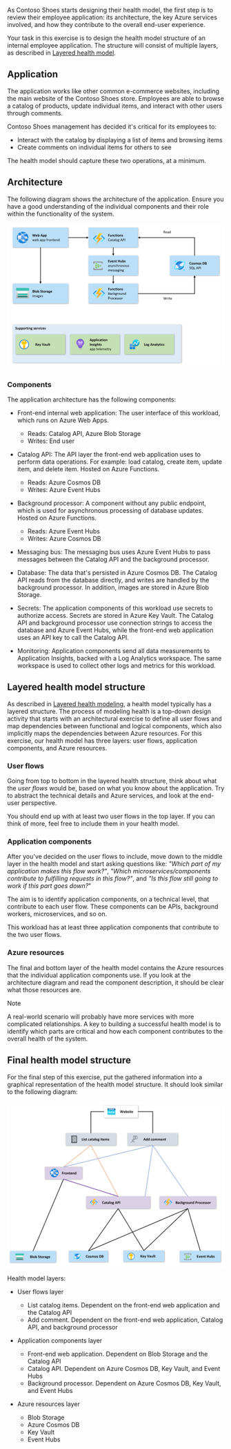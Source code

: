 As Contoso Shoes starts designing their health model, the first step is to review their employee application: its architecture, the key Azure services involved, and how they contribute to the overall end-user experience.

Your task in this exercise is to design the health model structure of an internal employee application. The structure will consist of multiple layers, as described in [Layered health model](2-what-is-health-modeling#layered-health-model).

## Application

The application works like other common e-commerce websites, including the main website of the Contoso Shoes store. Employees are able to browse a catalog of products, update individual items, and interact with other users through comments.

Contoso Shoes management has decided it's critical for its employees to:

- Interact with the catalog by displaying a list of items and browsing items
- Create comments on individual items for others to see

The health model should capture these two operations, at a minimum.

## Architecture

The following diagram shows the architecture of the application. Ensure you have a good understanding of the individual components and their role within the functionality of the system.

![Diagram showing the architecture for the Contoso Shoes application.](../media/contoso-shoes-architecture.png)

### Components

The application architecture has the following components:

- Front-end internal web application: The user interface of this workload, which runs on Azure Web Apps.
  - Reads: Catalog API, Azure Blob Storage
  - Writes: End user

- Catalog API: The API layer the front-end web application uses to perform data operations. For example: load catalog, create item, update item, and delete item. Hosted on Azure Functions.
  - Reads: Azure Cosmos DB
  - Writes: Azure Event Hubs

- Background processor: A component without any public endpoint, which is used for asynchronous processing of database updates. Hosted on Azure Functions.
  - Reads: Azure Event Hubs
  - Writes: Azure Cosmos DB

- Messaging bus: The messaging bus uses Azure Event Hubs to pass messages between the Catalog API and the background processor.

- Database: The data that's persisted in Azure Cosmos DB. The Catalog API reads from the database directly, and writes are handled by the background processor. In addition, images are stored in Azure Blob Storage.

- Secrets: The application components of this workload use secrets to authorize access. Secrets are stored in Azure Key Vault. The Catalog API and background processor use connection strings to access the database and Azure Event Hubs, while the front-end web application uses an API key to call the Catalog API.

- Monitoring: Application components send all data measurements to Application Insights, backed with a Log Analytics workspace. The same workspace is used to collect other logs and metrics for this workload.

## Layered health model structure

As described in [Layered health modeling](2-what-is-health-modeling#layered-health-model), a health model typically has a layered structure. The process of modeling health is a top-down design activity that starts with an architectural exercise to define all user flows and map dependencies between functional and logical components, which also implicitly maps the dependencies between Azure resources. For this exercise, our health model has three layers: user flows, application components, and Azure resources.

### User flows

Going from top to bottom in the layered health structure, think about what the *user flows* would be, based on what you know about the application. Try to abstract the technical details and Azure services, and look at the end-user perspective.

You should end up with at least two user flows in the top layer. If you can think of more, feel free to include them in your health model.

### Application components

After you've decided on the user flows to include, move down to the middle layer in the health model and start asking questions like: *"Which part of my application makes this flow work?"*, *"Which microservices/components contribute to fulfilling requests in this flow?"*, and *"Is this flow still going to work if this part goes down?*"

The aim is to identify application components, on a technical level, that contribute to each user flow. These components can be APIs, background workers, microservices, and so on.

This workload has at least three application components that contribute to the two user flows.

### Azure resources

The final and bottom layer of the health model contains the Azure resources that the individual application components use. If you look at the architecture diagram and read the component description, it should be clear what those resources are.

> [!NOTE]
> A real-world scenario will probably have more services with more complicated relationships. A key to building a successful health model is to identify which parts are critical and how each component contributes to the overall health of the system.

## Final health model structure

For the final step of this exercise, put the gathered information into a graphical representation of the health model structure. It should look similar to the following diagram:

![Diagram showing the architecture for this layered health model.](../media/layered-health-model.png)

Health model layers:

- User flows layer

  - List catalog items. Dependent on the front-end web application and the Catalog API
  - Add comment. Dependent on the front-end web application, Catalog API, and background processor

- Application components layer

  - Front-end web application. Dependent on Blob Storage and the Catalog API
  - Catalog API. Dependent on Azure Cosmos DB, Key Vault, and Event Hubs
  - Background processor. Dependent on Azure Cosmos DB, Key Vault, and Event Hubs

- Azure resources layer

  - Blob Storage
  - Azure Cosmos DB
  - Key Vault
  - Event Hubs
